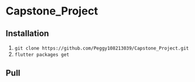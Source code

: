 # Capstone_Project

## Installation
1. `git clone https://github.com/Peggy108213039/Capstone_Project.git` 
2. `flutter packages get`

## Pull

